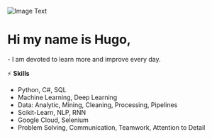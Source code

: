 ![Image Text](https://drive.google.com/uc?export=view&id=1HO35AUeh1zs2hzEZKJ30qqyQIJliSSlD)

# Hi my name is Hugo,
\- I am devoted to learn more and improve every day.

<!--
**dancinoman/dancinoman** is a ✨ _special_ ✨ repository because its `README.md` (this file) appears on your GitHub profile.

Here are some ideas to get you started:

- 🔭 I’m currently working on ...
- 🌱 I’m currently learning ...
- 👯 I’m looking to collaborate on ...
- 🤔 I’m looking for help with ...
- 💬 Ask me about ...
- 📫 How to reach me: ...
- 😄 Pronouns: ...
- ⚡ Fun fact: ...
-->
⚡ **Skills**
- Python, C#, SQL
- Machine Learning, Deep Learning
- Data: Analytic, Mining, Cleaning, Processing, Pipelines
- Scikit-Learn, NLP, RNN
- Google Cloud, Selenium
- Problem Solving, Communication, Teamwork, Attention to Detail
